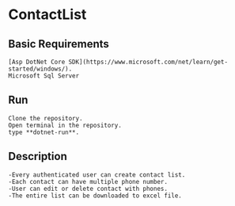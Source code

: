 # ContactList

## Basic Requirements
    [Asp DotNet Core SDK](https://www.microsoft.com/net/learn/get-started/windows/).
    Microsoft Sql Server
    
## Run
    Clone the repository.
    Open terminal in the repository.
    type **dotnet-run**.
    
## Description
    -Every authenticated user can create contact list.
    -Each contact can have multiple phone number.
    -User can edit or delete contact with phones.
    -The entire list can be downloaded to excel file.
